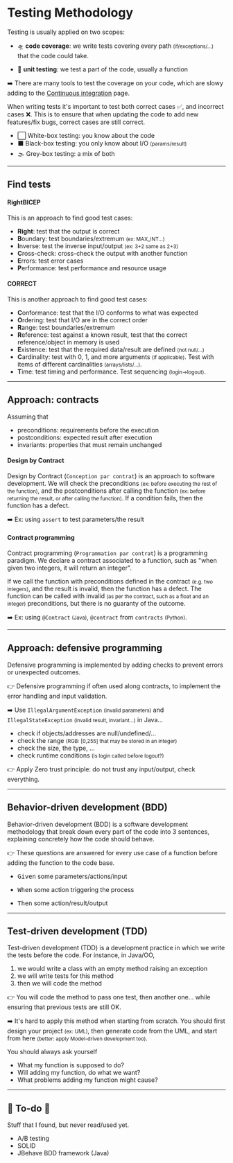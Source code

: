 # Testing Methodology

<div class="row row-cols-md-2"><div>

Testing is usually applied on two scopes: 

* 🛸 **code coverage**: we write tests covering every path <small>(if/exceptions/...)</small> that the code could take.

* 🔎 **unit testing**: we test a part of the code, usually a function

➡️ There are many tools to test the coverage on your code, which are slowy adding to the [Continuous integration](/tools-and-frameworks/git/ci/index.md) page.
</div><div>

When writing tests it's important to test both correct cases ✅, and incorrect cases ❌. This is to ensure that when updating the code to add new features/fix bugs, correct cases are still correct.

* ⬜ White-box testing: you know about the code
* ⬛ Black-box testing: you only know about I/O <small>(params/result)</small>
* 🌫️ Grey-box testing: a mix of both
</div></div>

<hr class="sep-both">

## Find tests

<div class="row row-cols-md-2"><div>

#### RightBICEP

This is an approach to find good test cases:

* **Right**: test that the output is correct
* **B**oundary: test boundaries/extremum <small>(ex: MAX_INT...)</small>
* **I**nverse: test the inverse input/output <small>(ex: 3+2 same as 2+3)</small>
* **C**ross-check: cross-check the output with another function
* **E**rrors: test error cases
* **P**erformance: test performance and resource usage
</div><div>

#### CORRECT

This is another approach to find good test cases:

* **C**onformance: test that the I/O conforms to what was expected
* **O**rdering: test that I/O are in the correct order
* **R**ange: test boundaries/extremum
* **R**eference: test against a known result, test that the correct reference/object in memory is used
* **E**xistence: test that the required data/result are defined <small>(not null/...)</small>
* **C**ardinality: test with 0, 1, and more arguments <small>(if applicable)</small>. Test with items of different cardinalities <small>(arrays/lists/...)</small>. 
* **T**ime: test timing and performance. Test sequencing <small>(login->logout)</small>.
</div></div>

<hr class="sep-both">

## Approach: contracts

<div class="row row-cols-md-2"><div>

Assuming that

* preconditions: requirements before the execution
* postconditions: expected result after execution
* invariants: properties that must remain unchanged

#### Design by Contract

Design by Contract (`Conception par contrat`) is an approach to software development. We will check the preconditions <small>(ex: before executing the rest of the function)</small>, and the postconditions after calling the function <small>(ex: before returning the result, or after calling the function)</small>. If a condition fails, then the function has a defect.

➡️ Ex: using `assert` to test parameters/the result
</div><div>

#### Contract programming

Contract programming (`Programmation par contrat`) is a programming paradigm. We declare a contract associated to a function, such as "when given two integers, it will return an integer". 

If we call the function with preconditions defined in the contract <small>(e.g. two integers)</small>, and the result is invalid, then the function has a defect. The function can be called with invalid <small>(as per the contract, such as a float and an integer)</small> preconditions, but there is no guaranty of the outcome.

➡️ Ex: using `@Contract` <small>(Java)</small>, `@contract` from `contracts` <small>(Python)</small>.
</div></div>

<hr class="sep-both">

## Approach: defensive programming

<div class="row row-cols-md-2"><div>

Defensive programming is implemented by adding checks to prevent errors or unexpected outcomes. 

👉 Defensive programming if often used along contracts,  to implement the error handling and input validation.

➡️ Use `IllegalArgumentException` <small>(invalid parameters)</small> and `IllegalStateException` <small>(invalid result, invariant...)</small> in Java...
</div><div>

* check if objects/addresses are null/undefined/...
* check the range <small>(RGB: [0,255] that may be stored in an integer)</small>
* check the size, the type, ...
* check runtime conditions <small>(is login called before logout?)</small>

👉 Apply Zero trust principle: do not trust any input/output, check everything.
</div></div>

<hr class="sep-both">

## Behavior-driven development (BDD)

<div class="row row-cols-md-2"><div>

Behavior-driven development (BDD) is a software development methodology that break down every part of the code into 3 sentences, explaining concretely how the code should behave.

👉 These questions are answered for every use case of a function before adding the function to the code base.
</div><div class="align-self-center">

* <kbd>Given</kbd> some parameters/actions/input

* <kbd>When</kbd> some action triggering the process

* <kbd>Then</kbd> some action/result/output

</div></div>

<hr class="sep-both">

## Test-driven development (TDD)

<div class="row row-cols-md-2"><div>

Test-driven development (TDD) is a development practice in which we write the tests before the code. For instance, in Java/OO,

1. we would write a class with an empty method raising an exception
2. we will write tests for this method
3. then we will code the method

👉 You will code the method to pass one test, then another one... while ensuring that previous tests are still OK. 
</div><div>

➡️ It's hard to apply this method when starting from scratch. You should first design your project <small>(ex: UML)</small>, then generate code from the UML, and start from here <small>(better: apply Model-driven development too)</small>.

You should always ask yourself

* What my function is supposed to do?
* Will adding my function, do what we want?
* What problems adding my function might cause?
</div></div>

<hr class="sep-both">

## 👻 To-do 👻

Stuff that I found, but never read/used yet.

<div class="row row-cols-md-2"><div>

* A/B testing
* SOLID
* JBehave BDD framework (Java)
</div><div>


</div></div>